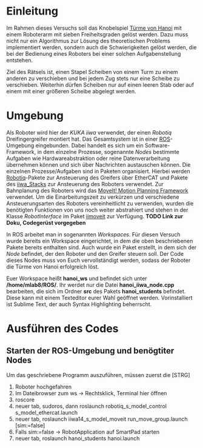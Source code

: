 # Einleitung
Im Rahmen dieses Versuchs soll das Knobelspiel [Türme von Hanoi](https://de.wikipedia.org/wiki/T%C3%BCrme_von_Hanoi "Wikipedia: Türme von Hanoi") mit einem Roboterarm mit sieben Freiheitsgraden gelöst werden. Dazu muss nicht nur ein Algorithmus zur Lösung des theoretischen Problems implementiert werden, sondern auch die Schwierigkeiten gelöst werden, die bei der Bedienung eines Roboters bei einer solchen Aufgabenstellung entstehen.

Ziel des Rätsels ist, einen Stapel Scheiben von einem Turm zu einem anderen zu verschieben und bei jedem Zug stets nur eine Scheibe zu verschieben. Weiterhin dürfen Scheiben nur auf einen leeren Stab oder auf einem mit einer größeren Scheibe abgelegt werden.

# Umgebung
Als Roboter wird hier der _KUKA iiwa_ verwendet, der einen _Robotiq_ Dreifingergreifer montiert hat. Das Gesamtsystem ist in einer [ROS](http://www.ros.org/ "ROS-website")-Umgebung eingebunden. Dabei handelt es sich um ein Software-Framework, in dem einzelne Prozesse, sogenannte _Nodes_ bestimmte Aufgaben wie Hardwareabstraktion oder reine Datenverarbeitung übernehmen können und sich über Nachrichten austauschen können. Die einzelnen Prozesse/Aufgaben sind in Paketen organisiert. Hierbei werden [Robotiq](https://github.com/ros-industrial/robotiq)-Pakete zur Ansteuerung des Greifers über EtherCAT und Pakete des [iiwa_Stacks](https://github.com/IFL-CAMP/iiwa_stack) zur Ansteuerung des Roboters verwendet. Zur Bahnplanung des Roboters wird das [MoveIt! Motion Planning Framework](https://moveit.ros.org/) verwendet. Um die Einarbeitungszeit zu verkürzen und verschiedene Ansteuerungsarten des Roboters vereinheitlicht zu verwenden, wurden die benötigten Funktionen von uns noch weiter abstrahiert und stehen in der Klasse _RobotInterface_ im Paket [iimoveit](https://github.com/KUKAnauten/iimoveit) zur Verfügung. **TODO Link zur Doku, Codegerüst vorgegeben**

In ROS arbeitet man in sogenannten _Workspaces_. Für diesen Versuch wurde bereits ein Workspace eingerichtet, in dem die oben beschriebenen Pakete bereits enthalten sind. Auch wurde ein Paket erstellt, in dem sich der _Node_ befindet, der den Roboter und den Greifer steuern soll. Der Code dieses Nodes muss von Euch vervollständigt werden, sodass der Roboter die Türme von Hanoi erfolgreich löst.

Euer Workspace heißt __hanoi\_ws__ und befindet sich unter __/home/mlab8/ROS/__. Ihr werdet nur die Datei __hanoi\_iiwa\_node.cpp__ bearbeiten, die sich im Ordner __src__ des Pakets __hanoi\_students__ befindet. Diese kann mit einem Texteditor eurer Wahl geöffnet werden. Vorinstalliert ist Sublime Text, der auch Syntax Highlighting beherrscht.

# Ausführen des Codes
## Starten der ROS-Umgebung und benögtiter Nodes
Um das geschriebene Programm auszuführen, müssen zuerst die \[STRG\]

1. Roboter hochgefahren
2. Im Dateibrowser zum ws -> Rechtsklick, Terminal hier öffnen
3. roscore
4. neuer tab, sudoros, dann roslaunch robotiq_s_model_control s_model_ethercat.launch
5. neuer tab, roslaunch iiwa14_s_model_moveit run_move_group.launch [sim:=false]
6. Falls sim:=false -> RobotApplication auf SmartPad starten
7. neuer tab, roslaunch hanoi_students hanoi.launch